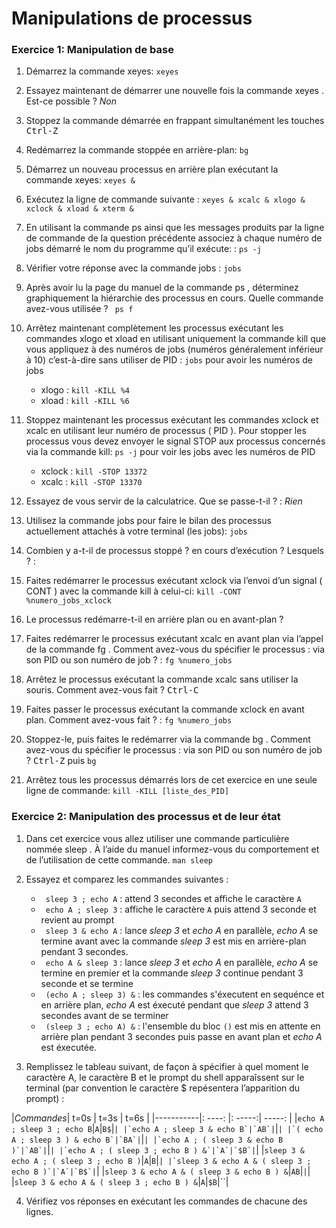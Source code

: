 # Manipulations de processus

### Exercice 1: Manipulation de base

1. Démarrez la commande xeyes: `xeyes`
2. Essayez maintenant de démarrer une nouvelle fois la commande xeyes . Est-ce possible ? *Non*
3. Stoppez la commande démarrée en frappant simultanément les touches <kbd>Ctrl-Z</kbd>
4. Redémarrez la commande stoppée en arrière-plan: `bg`
5. Démarrez un nouveau processus en arrière plan exécutant la commande xeyes: `xeyes &`
6. Exécutez la ligne de commande suivante :
  `xeyes & xcalc & xlogo & xclock & xload & xterm & `

7. En utilisant la commande ps ainsi que les messages produits par la ligne de commande de la question précédente associez à chaque numéro de jobs démarré le nom du programme qu’il exécute:
   : `ps -j`

8. Vérifier votre réponse avec la commande jobs : `jobs`
9. Après avoir lu la page du manuel de la commande ps , déterminez graphiquement la hiérarchie des processus en cours. Quelle commande avez-vous utilisée ?
   ` ps f`

10. Arrêtez maintenant complètement les processus exécutant les commandes xlogo et xload en utilisant uniquement la commande kill que vous appliquez à des numéros de jobs (numéros généralement inférieur à 10) c’est-à-dire sans utiliser de PID : `jobs` pour avoir les numéros de jobs
    - xlogo : `kill -KILL %4`
    - xload : `kill -KILL %6`

11. Stoppez maintenant les processus exécutant les commandes xclock et xcalc en utilisant leur numéro de processus ( PID ). Pour stopper les processus vous devez envoyer le signal STOP aux processus concernés via la commande kill: `ps -j` pour voir les jobs avec les numéros de PID
    - xclock : `kill -STOP 13372`
    - xcalc  : `kill -STOP 13370`

12. Essayez de vous servir de la calculatrice. Que se passe-t-il ? : *Rien*

13. Utilisez la commande jobs pour faire le bilan des processus actuellement attachés à votre terminal (les jobs): `jobs`

14. Combien y a-t-il de processus stoppé ? en cours d’exécution ? Lesquels ? :

15. Faites redémarrer le processus exécutant xclock via l’envoi d’un signal ( CONT ) avec la commande kill à celui-ci: `kill -CONT %numero_jobs_xclock`

16. Le processus redémarre-t-il en arrière plan ou en avant-plan ?

17. Faites redémarrer le processus exécutant xcalc en avant plan via l’appel de la commande fg . Comment avez-vous du spécifier le processus : via son PID ou son numéro de job ? : `fg %numero_jobs`

18. Arrêtez le processus exécutant la commande xcalc sans utiliser la souris. Comment avez-vous fait ? <kbd>Ctrl-C</kbd>

19. Faites passer le processus exécutant la commande xclock en avant plan. Comment avez-vous fait ? : `fg %numero_jobs`

20. Stoppez-le, puis faites le redémarrer via la commande bg . Comment avez-vous du spécifier le processus : via son PID ou son numéro de job ? <kbd>Ctrl-Z</kbd> puis `bg`

21. Arrêtez tous les processus démarrés lors de cet exercice en une seule ligne de commande:
    `kill -KILL [liste_des_PID]`


### Exercice 2: Manipulation des processus et de leur état

1. Dans cet exercice vous allez utiliser une commande particulière nommée sleep . À l’aide du manuel informez-vous du comportement et de l’utilisation de cette commande. `man sleep`

2. Essayez et comparez les commandes suivantes :
   - ` sleep 3 ; echo A` : attend 3 secondes et affiche le caractère `A`
   - ` echo A ; sleep 3` : affiche le caractère `A` puis attend 3 seconde et revient au prompt
   - ` sleep 3 & echo A` : lance *sleep 3* et *echo A* en parallèle, *echo A* se termine avant avec la commande *sleep 3* est mis en arrière-plan pendant 3 secondes. 
   - ` echo A & sleep 3` : lance *sleep 3* et *echo A* en parallèle, *echo A* se termine en premier et la commande *sleep 3* continue pendant 3 seconde et se termine
   - ` (echo A ; sleep 3) &` : les commandes s'éxecutent en sequénce et en arrière plan, *echo A* est éxecuté pendant que *sleep 3* attend 3 secondes avant de se terminer
   - ` (sleep 3 ; echo A) &` : l'ensemble du bloc `()` est mis en attente en arrière plan pendant 3 secondes puis passe en avant plan et *echo A* est éxecutée.


3. Remplissez le tableau suivant, de façon à spécifier à quel moment le caractère A, le caractère B et le prompt du shell apparaîssent sur le terminal (par convention le caractère $ repésentera l’apparition du prompt) :

|*Commandes*|  t=0s  |  t=3s  |  t=6s  |
|-----------|: ----: |: -----:| -----: |
|`echo A ; sleep 3 ; echo B`|`A`|`B$`|``|
|`echo A ; sleep 3 & echo B`|`AB`|``|``|
|`( echo A ; sleep 3 ) & echo B`|`BA`|``|``|
|`echo A ; ( sleep 3 & echo B )`|`AB`|``|``|
|`echo A ; ( sleep 3 ; echo B ) &`|`A`|`$B`|``|
|`sleep 3 & echo A ; ( sleep 3 ; echo B )`|`A`|`B`|``|
|`sleep 3 & echo A & ( sleep 3 ; echo B )`|`A`|`B$`|``|
|`sleep 3 & echo A & ( sleep 3 & echo B ) &`|`AB`|``|``|
|`sleep 3 & echo A & ( sleep 3 ; echo B ) &`|`A`|`$B`|``|

4. Vérifiez vos réponses en exécutant les commandes de chacune des lignes.
